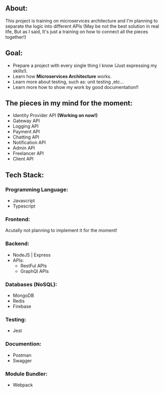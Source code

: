 ## About:

This project is training on microservices architecture and I'm planning to separate the logic into different APIs (May be not the best solution in real life, But as I said, It's just a training on how to connect all the pieces together!)

## Goal:
 - Prepare a project with every single thing I know (Just expressing my skills!).
 - Learn how **Microservices Architecture** works.
 - Learn more about testing, such as: unit testing ,etc...
 - Learn more how to show my work by good documentation!!

## The pieces in my mind for the moment: 
- Identity Provider API **(Working on now!)**
- Gateway API
- Logging API
- Payment API
- Chatting API
- Notification API
- Admin API
- Freelancer API
- Client API

## Tech Stack:
### Programming Language: 
   - Javascript
   - Typescript
   
### Frontend: 
Acutally not planning to implement it for the moment!

### Backend:
 - NodeJS | Express
 - APIs:
    - RestFul APIs
    - GraphQl APIs
    
### Databases (NoSQL):
  - MongoDB
  - Redis
  - Firebase
### Testing:
 - Jest
 
### Documention:
- Postman
- Swagger

### Module Bundler:
 - Webpack
